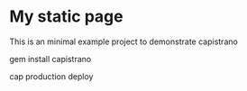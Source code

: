 My static page
=============

This is an minimal example project to demonstrate capistrano

gem install capistrano

cap production deploy
